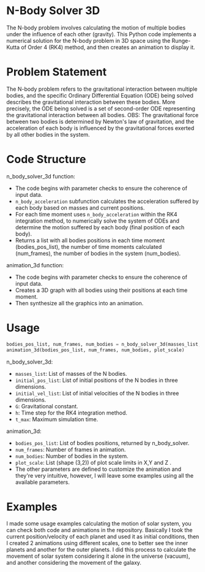 # N-Body Solver 3D
The N-body problem involves calculating the motion of multiple bodies under the influence of each other (gravity). This Python code implements a numerical solution for the N-body problem in 3D space using the Runge-Kutta of Order 4 (RK4) method, and then creates an animation to display it. 

# Problem Statement
The N-body problem refers to the gravitational interaction between multiple bodies, and the specific Ordinary Differential Equation (ODE) being solved describes the gravitational interaction between these bodies. More precisely, the ODE being solved is a set of second-order ODE representing the gravitational interaction between all bodies. 
OBS: The gravitational force between two bodies is determined by Newton's law of gravitation, and the acceleration of each body is influenced by the gravitational forces exerted by all other bodies in the system.

# Code Structure
n_body_solver_3d function:
* The code begins with parameter checks to ensure the coherence of input data.
* `n_body_acceleration` subfunction calculates the acceleration suffered by each body based on masses and current positions.
* For each time moment uses `n_body_acceleration` within the RK4 integration method, to numerically solve the system of ODEs and determine the motion suffered by each body (final position of each body).
* Returns a list with all bodies positions in each time moment (bodies_pos_list), the number of time moments calculated (num_frames), the number of bodies in the system (num_bodies).

animation_3d function:
* The code begins with parameter checks to ensure the coherence of input data.
* Creates a 3D graph with all bodies using their positions at each time moment.
* Then synthesize all the graphics into an animation.

# Usage
```python
bodies_pos_list, num_frames, num_bodies = n_body_solver_3d(masses_list, initial_pos_list, initial_vel_list, G, h, t_max)
animation_3d(bodies_pos_list, num_frames, num_bodies, plot_scale)
```

n_body_solver_3d:
* `masses_list`: List of masses of the N bodies.
* `initial_pos_list`: List of initial positions of the N bodies in three dimensions.
* `initial_vel_list`: List of initial velocities of the N bodies in three dimensions.
* `G`: Gravitational constant.
* `h`: Time step for the RK4 integration method.
* `t_max`: Maximum simulation time.

animation_3d:
* `bodies_pos_list`: List of bodies positions, returned by n_body_solver.
* `num_frames`: Number of frames in animation.
* `num_bodies`: Number of bodies in the system.
* `plot_scale`: List (shape (3,2)) of plot scale limits in X,Y and Z .
* The other parameters are defined to customize the animation and they're very intuitive, however, I will leave some examples using all the available parameters.

# Examples
I made some usage examples calculating the motion of solar system, you can check both code and animations in the repository. Basically I took the current position/velocity of each planet and used it as initial conditions, then I created 2 animations using different scales, one to better see the inner planets and another for the outer planets. I did this process to calculate the movement of solar system considering it alone in the universe (vacuum), and another considering the movement of the galaxy.
